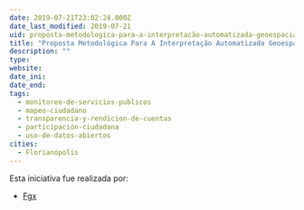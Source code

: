 ```yaml
---
date: 2019-07-21T23:02:24.000Z
date_last_modified: 2019-07-21
uid: proposta-metodologica-para-a-interpretacão-automatizada-geoespacial-da-questão-do-urbano-e-rural-no-brasil
title: "Proposta Metodológica Para A Interpretação Automatizada Geoespacial Da Questão Do Urbano E Rural No Brasil"
description: ""
type: 
website: 
date_ini: 
date_end: 
tags:
  - monitoreo-de-servicios-publicos
  - mapeo-ciudadano
  - transparencia-y-rendicion-de-cuentas
  - participación-ciudadana
  - uso-de-datos-abiertos
cities: 
  - Florianópolis
---
```


Esta iniciativa fue realizada por:

- [Fgx](/i/fgx.html)
